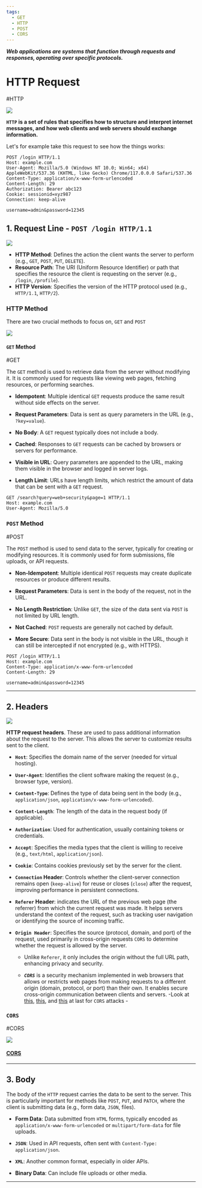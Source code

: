 ```yaml
---
tags:
  - GET
  - HTTP
  - POST
  - CORS
---
```



***Web applications are systems that function through requests and responses, operating over specific protocols.***

# HTTP Request
#HTTP

![](../../../photos/Categories/Web%20Basics/Web%20Basics%201/HTTPreq.png)

**`HTTP` is a set of rules that specifies how to structure and interpret internet messages, and how web clients and web servers should exchange information.**

Let's for example take this request to see how the things works:
```http 
POST /login HTTP/1.1
Host: example.com
User-Agent: Mozilla/5.0 (Windows NT 10.0; Win64; x64) AppleWebKit/537.36 (KHTML, like Gecko) Chrome/117.0.0.0 Safari/537.36
Content-Type: application/x-www-form-urlencoded
Content-Length: 29
Authorization: Bearer abc123
Cookie: sessionid=xyz987
Connection: keep-alive

username=admin&password=12345
```

## 1. **Request Line** - `POST /login HTTP/1.1`

![](../../../photos/Categories/Web%20Basics/Web%20Basics%201/Headerreq.png)

- **HTTP Method**: Defines the action the client wants the server to perform (e.g., `GET`, `POST`, `PUT`, `DELETE`).
- **Resource Path**: The URI (Uniform Resource Identifier) or path that specifies the resource the client is requesting on the server (e.g., `/login`, `/profile`).
- **HTTP Version**: Specifies the version of the HTTP protocol used (e.g., `HTTP/1.1`, `HTTP/2`).

### HTTP Method
There are two crucial methods to focus on, `GET` and `POST`

![](../../../photos/Categories/Web%20Basics/Web%20Basics%201/GET_POST.png)
#### `GET` Method
#GET

The `GET` method is used to retrieve data from the server without modifying it. It is commonly used for requests like viewing web pages, fetching resources, or performing searches.

- **Idempotent**: Multiple identical `GET` requests produce the same result without side effects on the server.

- **Request Parameters**: Data is sent as query parameters in the URL (e.g., `?key=value`).

- **No Body**: A `GET` request typically does not include a body.

- **Cached**: Responses to `GET` requests can be cached by browsers or servers for performance.

- **Visible in URL**: Query parameters are appended to the URL, making them visible in the browser and logged in server logs.

- **Length Limit**: URLs have length limits, which restrict the amount of data that can be sent with a `GET` request.

```http
GET /search?query=web+security&page=1 HTTP/1.1
Host: example.com
User-Agent: Mozilla/5.0
```

### `POST` Method
#POST

The `POST` method is used to send data to the server, typically for creating or modifying resources. It is commonly used for form submissions, file uploads, or API requests.

- **Non-Idempotent**: Multiple identical `POST` requests may create duplicate resources or produce different results.

- **Request Parameters**: Data is sent in the body of the request, not in the URL.

- **No Length Restriction**: Unlike `GET`, the size of the data sent via `POST` is not limited by URL length.

- **Not Cached**: `POST` requests are generally not cached by default.

- **More Secure**: Data sent in the body is not visible in the URL, though it can still be intercepted if not encrypted (e.g., with HTTPS).

```http
POST /login HTTP/1.1
Host: example.com
Content-Type: application/x-www-form-urlencoded
Content-Length: 29

username=admin&password=12345
```

---

## 2. **Headers**

![](../../../photos/Categories/Web%20Basics/Web%20Basics%201/Headerss.png)

**HTTP request headers**. These are used to pass additional information about the request to the server. This allows the server to customize results sent to the client.

- **`Host`**: Specifies the domain name of the server (needed for virtual hosting).

- **`User-Agent`**: Identifies the client software making the request (e.g., browser type, version).

- **`Content-Type`**: Defines the type of data being sent in the body (e.g., `application/json`, `application/x-www-form-urlencoded`).

- **`Content-Length`**: The length of the data in the request body (if applicable).

- **`Authorization`**: Used for authentication, usually containing tokens or credentials.

- **`Accept`**: Specifies the media types that the client is willing to receive (e.g., `text/html`, `application/json`).

- **`Cookie`**: Contains cookies previously set by the server for the client.

- **`Connection` Header**: Controls whether the client-server connection remains open (`keep-alive`) for reuse or closes (`close`) after the request, improving performance in persistent connections.

- **`Referer` Header**:  indicates the URL of the previous web page (the referrer) from which the current request was made. It helps servers understand the context of the request, such as tracking user navigation or identifying the source of incoming traffic.

- **`Origin Header`**: Specifies the source (protocol, domain, and port) of the request, used primarily in cross-origin requests `CORS` to determine whether the request is allowed by the server.
	- Unlike `Referer`, it only includes the origin without the full URL path, enhancing privacy and security.
	
	- ***`CORS`*** is a security mechanism implemented in web browsers that allows or restricts web pages from making requests to a different origin (domain, protocol, or port) than their own. It enables secure cross-origin communication between clients and servers. -Look at [this](https://www.youtube.com/watch?v=4KHiSt0oLJ0), [this](https://www.youtube.com/watch?v=PNtFSVU-YTI), and [this](https://www.youtube.com/watch?v=t5FBwq-kudw) at last for `CORS` attacks -

### `CORS`
#CORS

![](../../../photos/Categories/Web%20Basics/Web%20Basics%201/CORSpng.png)
#### [CORS](CORS.md)

---
## 3. **Body**

The body of the `HTTP` request carries the data to be sent to the server. This is particularly important for methods like `POST`, `PUT`, and `PATCH`, where the client is submitting data (e.g., form data, `JSON`, files).

- **Form Data**: Data submitted from `HTML` forms, typically encoded as `application/x-www-form-urlencoded` or `multipart/form-data` for file uploads.

- **`JSON`**: Used in API requests, often sent with `Content-Type: application/json`.

- **`XML`**: Another common format, especially in older APIs.

- **Binary Data**: Can include file uploads or other media.

---
